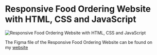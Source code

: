 # Responsive Food Ordering Website with HTML, CSS and JavaScript

![Responsive Food Ordering Website with HTML, CSS and JavaScript](https://raw.githubusercontent.com/wpcodevo/LC-24-deliveroo/setup/Delivery%20responsive%20website.jpg "Responsive Food Ordering Website with HTML, CSS and JavaScript")

The Figma file of the Responsive Food Ordering Website can be found on my [website](https://fptufood.netlify.app)
